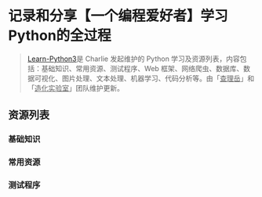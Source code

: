 # 记录和分享【一个编程爱好者】学习Python的全过程
>[Learn-Python3](https://github.com/ZlphaCharlie/Learn_Python3/)是 Charlie 发起维护的 Python 学习及资源列表，内容包括：基础知识、常用资源、测试程序、Web 框架、网络爬虫、数据库、数据可视化、图片处理、文本处理、机器学习、代码分析等。由「<u>查理岳</u>」和「<u>造化实验室</u>」团队维护更新。

## 资源列表

### 基础知识

### 常用资源

### 测试程序
